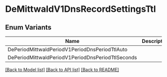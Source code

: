 # DeMittwaldV1DnsRecordSettingsTtl

## Enum Variants

| Name | Description |
|---- | -----|
| DePeriodMittwaldPeriodV1PeriodDnsPeriodTtlAuto |  |
| DePeriodMittwaldPeriodV1PeriodDnsPeriodTtlSeconds |  |

[[Back to Model list]](../README.md#documentation-for-models) [[Back to API list]](../README.md#documentation-for-api-endpoints) [[Back to README]](../README.md)


